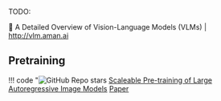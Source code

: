 TODO: 

🧠 A Detailed Overview of Vision-Language Models (VLMs) | http://vlm.aman.ai

## Pretraining

!!! code "![GitHub Repo stars](https://badgen.net/github/stars/apple/ml-aim) [Scaleable Pre-training of Large Autoregressive Image Models](https://github.com/apple/ml-aim)
    [Paper](https://arxiv.org/abs/2401.08541)
